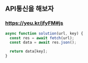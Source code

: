 ## API통신을 해보자

### https://yeu.kr/jfyFM#js

```js
async function solution(url, key) {
  const res = await fetch(url);
  const data = await res.json();

  return data[key];
}
```
